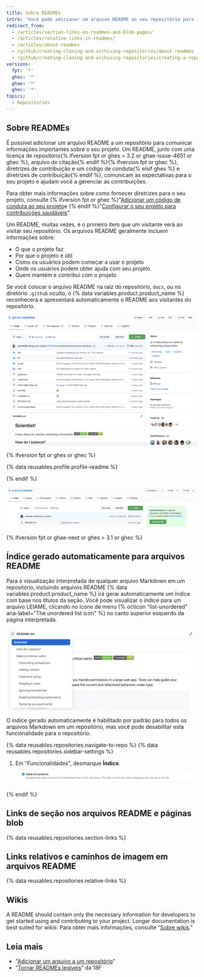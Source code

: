 ```yaml
---
title: Sobre READMEs
intro: 'Você pode adicionar um arquivo README ao seu repositório para informar outras pessoas por que seu projeto é útil, o que elas podem fazer com o projeto e como elas podem usá-lo.'
redirect_from:
  - /articles/section-links-on-readmes-and-blob-pages/
  - /articles/relative-links-in-readmes/
  - /articles/about-readmes
  - /github/creating-cloning-and-archiving-repositories/about-readmes
  - /github/creating-cloning-and-archiving-repositories/creating-a-repository-on-github/about-readmes
versions:
  fpt: '*'
  ghes: '*'
  ghae: '*'
  ghec: '*'
topics:
  - Repositories
---
```


## Sobre READMEs

É possível adicionar um arquivo README a um repositório para comunicar informações importantes sobre o seu projeto. Um README, junto com uma licença de repositório{% ifversion fpt or ghes > 3.2 or ghae-issue-4651 or ghec %}, arquivo de citação{% endif %}{% ifversion fpt or ghec %}, diretrizes de contribuição e um código de conduta{% elsif ghes %} e diretrizes de contribuição{% endif %}, comunicam as expectativas para o seu projeto e ajudam você a gerenciar as contribuições.

Para obter mais informações sobre como fornecer diretrizes para o seu projeto, consulte {% ifversion fpt or ghec %}"[Adicionar um código de conduta ao seu projeto](/communities/setting-up-your-project-for-healthy-contributions/adding-a-code-of-conduct-to-your-project)e {% endif %}"[Configurar o seu projeto para contribuições saudáveis](/communities/setting-up-your-project-for-healthy-contributions)".

Um README, muitas vezes, é o primeiro item que um visitante verá ao visitar seu repositório. Os arquivos README geralmente incluem informações sobre:
- O que o projeto faz
- Por que o projeto é útil
- Como os usuários podem começar a usar o projeto
- Onde os usuários podem obter ajuda com seu projeto
- Quem mantém e contribui com o projeto

Se você colocar o arquivo README na raiz do repositório, `docs`, ou no diretório `.github` oculto, o {% data variables.product.product_name %} reconhecerá e apresentará automaticamente o README aos visitantes do repositório.

![Página principal do repositório github/scientist e seu arquivo README](/assets/images/help/repository/repo-with-readme.png)

{% ifversion fpt or ghes or ghec %}

{% data reusables.profile.profile-readme %}

{% endif %}

![Arquivo README no nome de usuário/repositório do nome de usuário](/assets/images/help/repository/username-repo-with-readme.png)

{% ifversion fpt or ghae-next or ghes > 3.1 or ghec %}

## Índice gerado automaticamente para arquivos README

Para a visualização interpretada de qualquer arquivo Markdown em um repositório, incluindo arquivos README {% data variables.product.product_name %} irá gerar automaticamente um índice com base nos títulos da seção. Você pode visualizar o índice para um arquivo LEIAME, clicando no ícone de menu {% octicon "list-unordered" aria-label="The unordered list icon" %} no canto superior esquerdo da página interpretada.

![README com TOC gerado automaticamente](/assets/images/help/repository/readme-automatic-toc.png)

O índice gerado automaticamente é habilitado por padrão para todos os arquivos Markdown em um repositório, mas você pode desabilitar esta funcionalidade para o repositório.

{% data reusables.repositories.navigate-to-repo %}
{% data reusables.repositories.sidebar-settings %}
1. Em "Funcionalidades", desmarque **Índice**. ![Configuração automática de TOC para repositórios](/assets/images/help/repository/readme-automatic-toc-setting.png)

{% endif %}

## Links de seção nos arquivos README e páginas blob

{% data reusables.repositories.section-links %}

## Links relativos e caminhos de imagem em arquivos README

{% data reusables.repositories.relative-links %}

## Wikis

A README should contain only the necessary information for developers to get started using and contributing to your project. Longer documentation is best suited for wikis. Para obter mais informações, consulte "[Sobre wikis](/communities/documenting-your-project-with-wikis/about-wikis)."

## Leia mais

- "[Adicionar um arquivo a um repositório](/articles/adding-a-file-to-a-repository)"
- "[Tornar READMEs legíveis](https://github.com/18F/open-source-guide/blob/18f-pages/pages/making-readmes-readable.md)" da 18F
